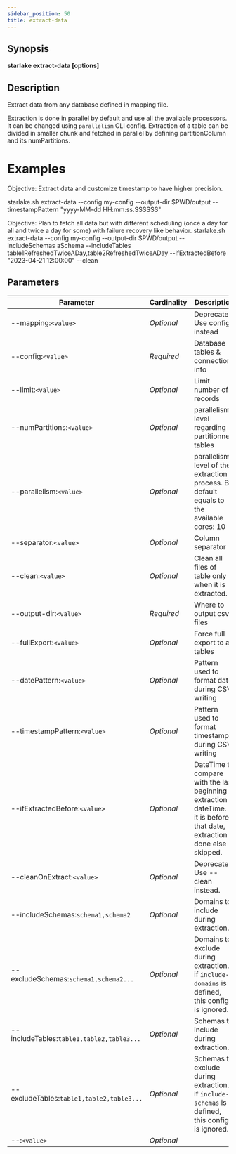 ```yaml
---
sidebar_position: 50
title: extract-data
---
```



## Synopsis

**starlake extract-data [options]**

## Description

Extract data from any database defined in mapping file.

Extraction is done in parallel by default and use all the available processors. It can be changed using `parallelism` CLI config.
Extraction of a table can be divided in smaller chunk and fetched in parallel by defining partitionColumn and its numPartitions.

Examples
========

Objective: Extract data and customize timestamp to have higher precision.

  starlake.sh extract-data --config my-config --output-dir $PWD/output --timestampPattern "yyyy-MM-dd HH:mm:ss.SSSSSS"

Objective: Plan to fetch all data but with different scheduling (once a day for all and twice a day for some) with failure recovery like behavior.
  starlake.sh extract-data --config my-config --output-dir $PWD/output --includeSchemas aSchema
         --includeTables table1RefreshedTwiceADay,table2RefreshedTwiceADay --ifExtractedBefore "2023-04-21 12:00:00"
         --clean



## Parameters

Parameter|Cardinality|Description
---|---|---
--mapping:`<value>`|*Optional*|Deprecated. Use config instead
--config:`<value>`|*Required*|Database tables & connection info
--limit:`<value>`|*Optional*|Limit number of records
--numPartitions:`<value>`|*Optional*|parallelism level regarding partitionned tables
--parallelism:`<value>`|*Optional*|parallelism level of the extraction process. By default equals to the available cores: 10
--separator:`<value>`|*Optional*|Column separator
--clean:`<value>`|*Optional*|Clean all files of table only when it is extracted.
--output-dir:`<value>`|*Required*|Where to output csv files
--fullExport:`<value>`|*Optional*|Force full export to all tables
--datePattern:`<value>`|*Optional*|Pattern used to format date during CSV writing
--timestampPattern:`<value>`|*Optional*|Pattern used to format timestamp during CSV writing
--ifExtractedBefore:`<value>`|*Optional*|DateTime to compare with the last beginning extraction dateTime. If it is before that date, extraction is done else skipped.
--cleanOnExtract:`<value>`|*Optional*|Deprecated. Use --clean instead.
--includeSchemas:`schema1,schema2`|*Optional*|Domains to include during extraction.
--excludeSchemas:`schema1,schema2...`|*Optional*|Domains to exclude during extraction. if `include-domains` is defined, this config is ignored.
--includeTables:`table1,table2,table3...`|*Optional*|Schemas to include during extraction.
--excludeTables:`table1,table2,table3...`|*Optional*|Schemas to exclude during extraction. if `include-schemas` is defined, this config is ignored.
--:`<value>`|*Optional*|

